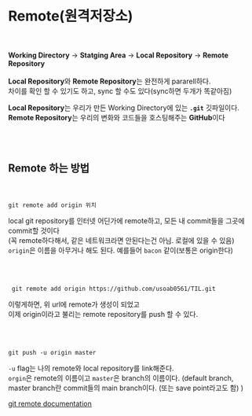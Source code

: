 # Remote(원격저장소)
<br></br>
**Working Directory** -> **Statging Area** -> **Local Repository** -> **Remote Repository** 
<br></br>
**Local Repository**와 **Remote Repository**는 완전하게 pararell하다.  
차이를 확인 할 수 있기도 하고, sync 할 수도 있다(sync하면 두개가 똑같아짐)  

**Local Repository**는 우리가 만든 Working Directory에 있는 **```.git```** 깃파일이다.  
**Remote Repository**는 우리의 변화와 코드들을 호스팅해주는 **GitHub**이다 

<br></br>

## Remote 하는 방법 
<br></br>
```git remote add origin 위치```

local git repository를 인터넷 어딘가에 remote하고, 모든 내 commit들을 그곳에 commit할 것이다  
(꼭 remote하다해서, 같은 네트워크라면 안된다는건 아님. 로컬에 있을 수 있음)   
```origin```은 이름을 아무거나 해도 된다. 예를들어 ```bacon``` 같이(보통은 origin한다)

<br></br>

``` git remote add origin https://github.com/usoab0561/TIL.git```

이렇게하면, 위 url에 remote가 생성이 되었고  
이제 origin이라고 불리는 remote repository를 push 할 수 있다.

<br></br> 

```git push -u origin master```


```-u``` flag는 나의 remote와 local repository를 link해준다.  
```orgin```은 remote의 이름이고
```master```은 branch의 이름이다. (default branch, master branch란 commit들의 main branch이다. (또는 save point라고도 함) )

[git remote documentation](https://git-scm.com/book/ko/v2/Git%EC%9D%98-%EA%B8%B0%EC%B4%88-%EB%A6%AC%EB%AA%A8%ED%8A%B8-%EC%A0%80%EC%9E%A5%EC%86%8C)
